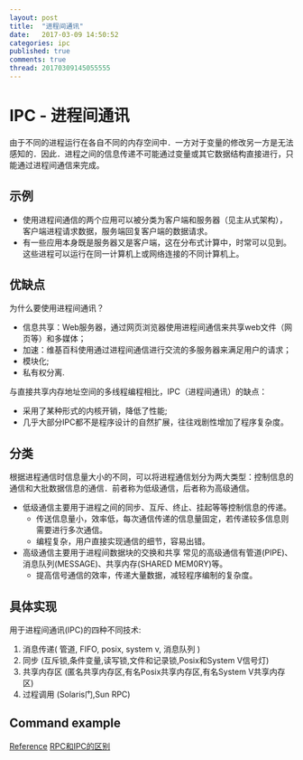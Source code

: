 ```yaml
---
layout: post
title:  "进程间通讯"
date:   2017-03-09 14:50:52
categories: ipc
published: true
comments: true
thread: 20170309145055555
---
```


# IPC - 进程间通讯
由于不同的进程运行在各自不同的内存空间中．一方对于变量的修改另一方是无法感知的．因此．进程之间的信息传递不可能通过变量或其它数据结构直接进行，只能通过进程间通信来完成。

## 示例
- 使用进程间通信的两个应用可以被分类为客户端和服务器（见主从式架构），客户端进程请求数据，服务端回复客户端的数据请求。
- 有一些应用本身既是服务器又是客户端，这在分布式计算中，时常可以见到。这些进程可以运行在同一计算机上或网络连接的不同计算机上。

## 优缺点
为什么要使用进程间通讯？
- 信息共享：Web服务器，通过网页浏览器使用进程间通信来共享web文件（网页等）和多媒体；
- 加速：维基百科使用通过进程间通信进行交流的多服务器来满足用户的请求；
- 模块化;
- 私有权分离.

与直接共享内存地址空间的多线程编程相比，IPC（进程间通讯）的缺点：
- 采用了某种形式的内核开销，降低了性能;
- 几乎大部分IPC都不是程序设计的自然扩展，往往戏剧性增加了程序复杂度。

## 分类
根据进程通信时信息量大小的不同，可以将进程通信划分为两大类型：控制信息的通信和大批数据信息的通信．前者称为低级通信，后者称为高级通信。
- 低级通信主要用于进程之间的同步、互斥、终止、挂起等等控制信息的传递。
    - 传送信息量小，效率低，每次通信传递的信息量固定，若传递较多信息则需要进行多次通信。
    - 编程复杂，用户直接实现通信的细节，容易出错。
- 高级通信主要用于进程间数据块的交换和共享 常见的高级通信有管道(PIPE)、消息队列(MESSAGE)、共享内存(SHARED MEM0RY)等。
    - 提高信号通信的效率，传递大量数据，减轻程序编制的复杂度。

## 具体实现
用于进程间通讯(IPC)的四种不同技术:
1. 消息传递( 管道, FIFO, posix, system v, 消息队列 )
2. 同步 (互斥锁,条件变量,读写锁,文件和记录锁,Posix和System V信号灯)
3. 共享内存区 (匿名共享内存区,有名Posix共享内存区,有名System V共享内存区)
4. 过程调用 (Solaris门,Sun RPC)


## Command example
[Reference](http://www.thegeekstuff.com/2010/08/ipcs-command-examples/)
[RPC和IPC的区别](http://blog.csdn.net/cloudeagle_bupt/article/details/9718579)

